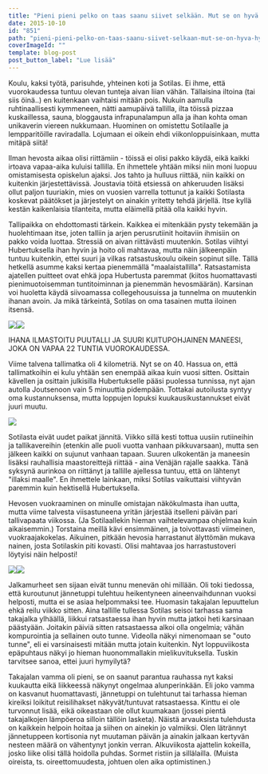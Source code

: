 ```yaml
---
title: "Pieni pieni pelko on taas saanu siivet selkään. Mut se on hyvä hyönteinen, elämänmyönteinen."
date: 2015-10-10
id: "851"
path: "pieni-pieni-pelko-on-taas-saanu-siivet-selkaan-mut-se-on-hyva-hyonteinen-elamanmyonteinen"
coverImageId: ""
template: blog-post
post_button_label: "Lue lisää"
---
```


Koulu, kaksi työtä, parisuhde, yhteinen koti ja Sotilas. Ei ihme, että vuorokaudessa tuntuu olevan tunteja aivan liian vähän. Tällaisina iltoina (tai siis öinä..) en kuitenkaan vaihtaisi mitään pois. Nukuin aamulla ruhtinaallisesti kymmeneen, nätti aamupäivä tallilla, ilta töissä pizzaa kuskaillessa, sauna, bloggausta infrapunalampun alla ja ihan kohta oman unikaverin viereen nukkumaan. Huominen on omistettu Sotilaalle ja lempparitöille raviradalla. Lojumaan ei oikein ehdi viikonloppuisinkaan, mutta mitäpä siitä!

Ilman hevosta aikaa olisi riittämiin - töissä ei olisi pakko käydä, eikä kaikki irtoava vapaa-aika kuluisi tallilla. En ihmettele yhtään miksi niin moni luopuu omistamisesta opiskelun ajaksi. Jos tahto ja hulluus riittää, niin kaikki on kuitenkin järjestettävissä. Joustavia töitä etsiessä on ahkeruuden lisäksi ollut paljon tuuriakin, mies on vuosien varrella tottunut ja kaikki Sotilasta koskevat päätökset ja järjestelyt on ainakin yritetty tehdä järjellä. Itse kyllä kestän kaikenlaisia tilanteita, mutta eläimellä pitää olla kaikki hyvin.

Tallipaikka on ehdottomasti tärkein. Kaikkea ei mitenkään pysty tekemään ja huolehtimaan itse, joten talliin ja arjen perusrutiinit hoitaviin ihmisiin on pakko voida luottaa. Stressiä on aivan riittävästi muutenkin. Sotilas viihtyi Hubertuksella ihan hyvin ja hoito oli mahtavaa, mutta näin jälkeenpäin tuntuu kuitenkin, ettei suuri ja vilkas ratsastuskoulu oikein sopinut sille. Tällä hetkellä asumme kaksi kertaa pienemmällä "maalaistallilla". Ratsastamista ajatellen puitteet ovat ehkä jopa Hubertusta paremmat (kiitos huomattavasti pienimuotoisemman tuntitoiminnan ja pienemmän hevosmäärän). Karsinan voi huoletta käydä siivoamassa collegehousuissa ja tunnelma on muutenkin ihanan avoin. Ja mikä tärkeintä, Sotilas on oma tasainen mutta iloinen itsensä.

[![](/images/IMG_8820_.jpg)](http://1.bp.blogspot.com/-fwx2Jx7afig/VhmMYOnid4I/AAAAAAAAKOU/NcsO38bYQ6Y/s1600/IMG_8820_.jpg)[![](/images/IMG_8821_.jpg)](http://3.bp.blogspot.com/-37MCK-4EE7c/VhmMYHAaikI/AAAAAAAAKOQ/e-4AbUI6G34/s1600/IMG_8821_.jpg)

IHANA ILMASTOITU PUUTALLI JA SUURI KUITUPOHJAINEN MANEESI, JOKA ON VAPAA 22 TUNTIA VUOROKAUDESSA.

Viime talvena tallimatka oli 4 kilometriä. Nyt se on 40. Hassua on, että tallimatkoihin ei kulu yhtään sen enempää aikaa kuin vuosi sitten. Osittain kävellen ja osittain julkisilla Hubertukselle pääsi puolessa tunnissa, nyt ajan autolla Joutsenoon vain 5 minuuttia pidempään. Tottakai autoilusta syntyy oma kustannuksensa, mutta loppujen lopuksi kuukausikustannukset eivät juuri muutu.

[![](/images/201510091701326838_.jpg)](http://3.bp.blogspot.com/-OuCUihzlFGU/VhmNZt0i0GI/AAAAAAAAKO0/5eCYtpRl6Zs/s1600/201510091701326838_.jpg)

Sotilasta eivät uudet paikat jännitä. Viikko sillä kesti tottua uusiin rutiineihin ja tallikavereihin (etenkin alle puoli vuotta vanhaan pikkuvarsaan), mutta sen jälkeen kaikki on sujunut vanhaan tapaan. Suuren ulkokentän ja maneesin lisäksi rauhallisia maastoreittejä riittää - aina Venäjän rajalle saakka. Tänä syksynä aurinkoa on riittänyt ja tallille ajellessa tuntuu, että on lähtenyt "illaksi maalle". En ihmettele lainkaan, miksi Sotilas vaikuttaisi viihtyvän paremmin kuin hektisellä Hubertuksella.

Hevosen vuokraaminen on minulle omistajan näkökulmasta ihan uutta, mutta viime talvesta viisastuneena yritän järjestää itselleni päivän pari tallivapaata viikossa. (Ja Sotilaallekin hieman vaihtelevampaa ohjelmaa kuin aikaisemmin.) Torstaina meillä kävi ensimmäinen, ja toivottavasti viimeinen, vuokraajakokelas. Aikuinen, pitkään hevosia harrastanut älyttömän mukava nainen, josta Sotilaskin piti kovasti. Olisi mahtavaa jos harrastustoveri löytyisi näin helposti!

[![](/images/jalka2.jpg)](http://4.bp.blogspot.com/-K1kSge4KkVw/VhmVFUMYv9I/AAAAAAAAKPI/h32zbbQVeYQ/s1600/jalka2.jpg)[![](/images/jalka1.jpg)](http://3.bp.blogspot.com/-CtdcBm__heY/VhmVHJcZ3MI/AAAAAAAAKPQ/gKmeAro-O7A/s1600/jalka1.jpg)

Jalkamurheet sen sijaan eivät tunnu menevän ohi millään. Oli toki tiedossa, että kuroutunut jännetuppi tulehtuu heikentyneen aineenvaihdunnan vuoksi helposti, mutta ei se asiaa helpommaksi tee. Huomasin takajalan lepuuttelun ehkä reilu viikko sitten. Aina tallille tullessa Sotilas seisoi tarhassa sama takajalka ylhäällä, liikkui ratsastaessa ihan hyvin mutta jatkoi heti karsinaan päästyään. Joitakin päiviä sitten ratsastaessa alkoi olla ongelmia; vähän kompurointia ja sellainen outo tunne. Videolla näkyi nimenomaan se "outo tunne", eli ei varsinaisesti mitään mutta jotain kuitenkin. Nyt loppuviikosta epäpuhtaus näkyi jo hieman huonommallakin mielikuvituksella. Tuskin tarvitsee sanoa, ettei juuri hymyilytä?

Takajalan vamma oli pieni, se on saanut parantua rauhassa nyt kaksi kuukautta eikä liikkeessä näkynyt ongelmaa alunperinkään. Eli joko vamma on kasvanut huomattavasti, jännetuppi on tulehtunut tai tarhassa hieman kireiksi loikitut reisilihakset näkyvät/tuntuvat ratsastaessa. Kinttu ei ole turvonnut lisää, eikä oikeastaan ole ollut kuumakaan (jossei pientä takajalkojen lämpöeroa silloin tällöin lasketa). Näistä arvauksista tulehdusta on kaikkein helpoin hoitaa ja siihen on ainekin jo valmiiksi. Olen lätrännyt jännetuppeen kortisonia nyt muutaman päivän ja ainakin jalkaan kertyvän nesteen määrä on vähentynyt jonkin verran. Alkuviikosta ajattelin kokeilla, josko liike olisi tällä hoidolla puhdas. Sormet ristiin ja sillälailla. (Muista oireista, ts. oireettomuudesta, johtuen olen aika optimistinen.)
